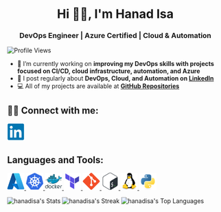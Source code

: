 <h1 align="center">Hi 👋🏾, I'm Hanad Isa</h1>
<h3 align="center">DevOps Engineer | Azure Certified | Cloud & Automation</h3>

![Profile Views](https://komarev.com/ghpvc/?username=hanad1sa&label=Profile%20views&color=blue&style=flat-square)  

- 🔭 I’m currently working on **improving my DevOps skills with projects focused on CI/CD, cloud infrastructure, automation, and Azure**    
- 📝 I post regularly about **DevOps, Cloud, and Automation on <a href="https://www.linkedin.com/in/hanad-isa-35747a245/" target="_blank" rel="noopener noreferrer">LinkedIn</a>**  
- 💻 All of my projects are available at **[GitHub Repositories](https://github.com/hanadisa?tab=repositories)**  


## **🤝🏽 Connect with me:**  
<p align="left">
  <a href="https://www.linkedin.com/in/hanad1sa/" target="_blank">
    <img src="https://raw.githubusercontent.com/devicons/devicon/master/icons/linkedin/linkedin-original.svg" alt="LinkedIn" width="40" height="40"/>
  </a>
</p>


## **Languages and Tools:**  
<p align="left">
  <a href="https://azure.microsoft.com/" target="_blank" rel="noreferrer">
    <img src="https://raw.githubusercontent.com/devicons/devicon/master/icons/azure/azure-original.svg" alt="Azure" width="40" height="40"/>
  </a>
  <a href="https://kubernetes.io/" target="_blank" rel="noreferrer">
    <img src="https://raw.githubusercontent.com/devicons/devicon/master/icons/kubernetes/kubernetes-plain.svg" alt="Kubernetes" width="40" height="40"/>
  </a>
  <a href="https://www.docker.com/" target="_blank" rel="noreferrer">
    <img src="https://raw.githubusercontent.com/devicons/devicon/master/icons/docker/docker-original-wordmark.svg" alt="Docker" width="40" height="40"/>
  </a>
  <a href="https://www.terraform.io/" target="_blank" rel="noreferrer">
    <img src="https://raw.githubusercontent.com/devicons/devicon/master/icons/terraform/terraform-original.svg" alt="Terraform" width="40" height="40"/>
  </a>
  <a href="https://git-scm.com/" target="_blank" rel="noreferrer">
    <img src="https://raw.githubusercontent.com/devicons/devicon/master/icons/git/git-original.svg" alt="Git" width="40" height="40"/>
  </a>
  <a href="https://www.gnu.org/software/bash/" target="_blank" rel="noreferrer">
    <img src="https://raw.githubusercontent.com/devicons/devicon/master/icons/bash/bash-original.svg" alt="Bash" width="40" height="40"/>
  </a>
  <a href="https://www.linux.org/" target="_blank" rel="noreferrer">
    <img src="https://raw.githubusercontent.com/devicons/devicon/master/icons/linux/linux-original.svg" alt="Linux" width="40" height="40"/>
  </a>
  <a href="https://www.python.org/" target="_blank" rel="noreferrer">
    <img src="https://raw.githubusercontent.com/devicons/devicon/master/icons/python/python-original.svg" alt="Python" width="40" height="40"/>
  </a>
</p>


![hanadisa's Stats](https://github-readme-stats.vercel.app/api?username=hanadisa&theme=react&show_icons=true&hide_border=true&count_private=true)
![hanadisa's Streak](https://github-readme-streak-stats.herokuapp.com/?user=hanadisa&theme=react&hide_border=true)
![hanadisa's Top Languages](https://github-readme-stats.vercel.app/api/top-langs/?username=hanadisa&theme=react&show_icons=true&hide_border=true&layout=compact)
